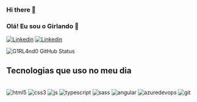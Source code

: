 ### Hi there 👋
### Olá! Eu sou o Girlando 💙

[![Linkedin](https://img.shields.io/badge/LinkedIn-0077B5?style=for-the-badge&logo=linkedin&logoColor=white)](https://www.linkedin.com/in/girlando-junior-5620b7208/)
[![Linkedin](https://img.shields.io/badge/Instagram-E4405F?style=for-the-badge&logo=instagram&logoColor=white)](https://instagram.com/girlando_y18)

![G1RL4nd0 GitHub Status](https://github-readme-stats.vercel.app/api?username=G1RL4nd0&show_icons=true&theme=tokyonight)

## Tecnologias que uso no meu dia

<div style="display: inline_block"><br/>
  <img align="center" alt=html5 src="https://img.shields.io/badge/HTML5-E34F26?style=for-the-badge&logo=html5&logoColor=white"/>
  <img align="center" alt=css3 src="https://img.shields.io/badge/CSS3-1572B6?style=for-the-badge&logo=css3&logoColor=white">
  <img align="center" alt=js src=https://img.shields.io/badge/JavaScript-323330?style=for-the-badge&logo=javascript&logoColor=F7DF1E>
  <img align="center" alt=typescript src=https://img.shields.io/badge/TypeScript-007ACC?style=for-the-badge&logo=typescript&logoColor=white>
  <img align="center" alt=sass src=https://img.shields.io/badge/Sass-CC6699?style=for-the-badge&logo=sass&logoColor=white>
  <img align="center" alt=angular src=https://img.shields.io/badge/Angular-DD0031?style=for-the-badge&logo=angular&logoColor=white>
  <img align="center" alt=azuredevops src="https://img.shields.io/badge/Azure_DevOps-0078D7?style=for-the-badge&logo=azure-devops&logoColor=white">
  <img align="center" alt="git" src="https://img.shields.io/badge/GIT-E44C30?style=for-the-badge&logo=git&logoColor=white">
</div>
